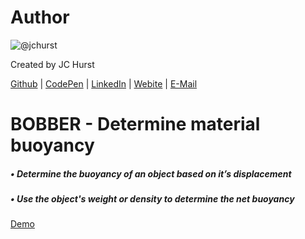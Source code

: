 # Author
![@jchurst](https://avatars0.githubusercontent.com/jchurst?&s=128)

Created by JC Hurst

[Github](https://github.com/jchurst) | [CodePen](http://codepen.io/jchurst/) | [LinkedIn](https://www.linkedin.com/in/jchurst) | [Webite](http://hurstcreative.com/) | [E-Mail](mailto:jchurstmail@gmail.com)

# BOBBER - Determine material buoyancy

##### • Determine the buoyancy of an object based on it’s displacement
##### • Use the object's weight or density to determine the net buoyancy

[Demo](https://bobber.glitch.me)
